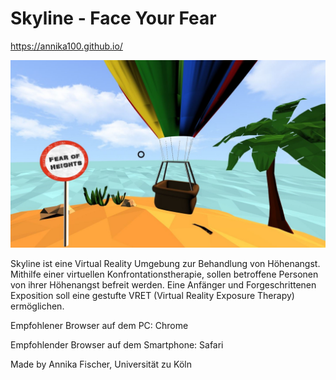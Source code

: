 # Skyline - Face Your Fear

https://annika100.github.io/ 

![Alt text](screenshots/island_github.JPG?raw=true "island")

Skyline ist eine Virtual Reality Umgebung zur Behandlung von Höhenangst. Mithilfe einer virtuellen Konfrontationstherapie, sollen betroffene Personen von ihrer Höhenangst befreit werden. 
Eine Anfänger und Forgeschrittenen Exposition soll eine gestufte VRET (Virtual Reality Exposure Therapy) ermöglichen.


Empfohlener Browser auf dem PC: Chrome

Empfohlender Browser auf dem Smartphone: Safari


Made by Annika Fischer, Universität zu Köln
